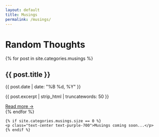 ```yaml
---
layout: default
title: Musings
permalink: /musings/
---
```


<div class="max-w-4xl mx-auto px-6 py-16">
  <h1 class="text-4xl font-serif text-purple-900 mb-12 text-center">Random Thoughts</h1>
  
  <div class="grid gap-8">
    {% for post in site.categories.musings %}
    <article class="bg-amber-50 rounded-lg shadow-lg overflow-hidden transform transition-all hover:scale-105">
      <div class="p-6">
        <h2 class="text-2xl font-serif text-purple-800 mb-2">{{ post.title }}</h2>
        <time class="text-purple-600 text-sm mb-4 block">{{ post.date | date: "%B %d, %Y" }}</time>
        <p class="text-purple-600 mb-4">{{ post.excerpt | strip_html | truncatewords: 50 }}</p>
        <a href="{{ post.url }}" class="text-purple-700 hover:text-purple-900 font-medium">Read more →</a>
      </div>
    </article>
    {% endfor %}

    {% if site.categories.musings.size == 0 %}
    <p class="text-center text-purple-700">Musings coming soon...</p>
    {% endif %}
  </div>
</div>
